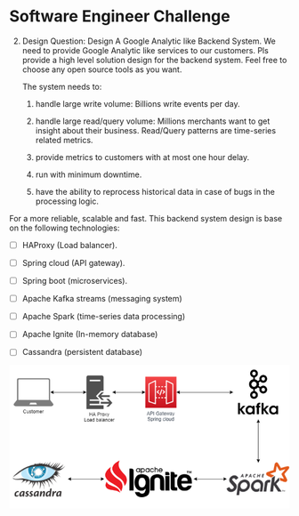 # Software Engineer Challenge

2. Design Question: Design A Google Analytic like Backend System.
    We need to provide Google Analytic like services to our customers. Pls provide a high level solution design for the backend system. Feel free to choose any open source tools as you want.
	
	The system needs to:

	1) handle large write volume: Billions write events per day.
	
	2) handle large read/query volume: Millions merchants want to get insight about their business. Read/Query patterns are time-series related metrics. 
	
	3) provide metrics to customers with at most one hour delay.
	
	4) run with minimum downtime.
	
	5) have the ability to reprocess historical data in case of bugs in the processing logic.

For a more reliable, scalable and fast. This backend system design is base on the following technologies:

-[ ] HAProxy (Load balancer).
-[ ] Spring cloud (API gateway).
-[ ] Spring boot (microservices).
-[ ] Apache Kafka streams (messaging system)
-[ ] Apache Spark (time-series data processing)
-[ ] Apache Ignite (In-memory database)
-[ ] Cassandra (persistent database)


![Google Analytic like Backend System](GAbackendlikesystem.png)
